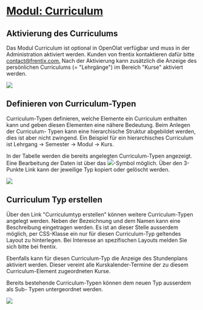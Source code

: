 #  [Modul: Curriculum](Modul%EF%B9%95+Curriculum.html)

## Aktivierung des Curriculums

Das Modul Curriculum ist optional in OpenOlat verfügbar und muss in der
Administration aktiviert werden. Kunden von frentix kontaktieren dafür bitte
[contact@frentix.com.](mailto:contact@frentix.com.) Nach der Aktivierung kann
zusätzlich die Anzeige des persönlichen Curriculums (= "Lehrgänge") im Bereich
"Kurse" aktiviert werden.

  

![](../../download/attachments/590041/Curriciulum_Aktivierung_de.png)

  

## Definieren von Curriculum-Typen

Curriculum-Typen definieren, welche Elemente ein Curriculum enthalten kann und
geben diesen Elementen eine nähere Bedeutung. Beim Anlegen der Curriculum-
Typen kann eine hierarchische Struktur abgebildet werden, dies ist aber nicht
zwingend. Ein Beispiel für ein hierarchisches Curriculum ist Lehrgang →
Semester → Modul → Kurs.

In der Tabelle werden die bereits angelegten Curriculum-Typen angezeigt. Eine
Bearbeitung der Daten ist über das
![](../../download/attachments/108593491/Symbol_Bearbeiten.png)-Symbol
möglich. Über den 3-Punkte Link  kann der jeweilige Typ kopiert oder gelöscht
werden.

![](../../download/attachments/590041/Curriculum_Typen.png)

  

## Curriculum Typ erstellen

Über den Link "Curriculumtyp erstellen" können weitere Curriculum-Typen
angelegt werden. Neben der Bezeichnung und dem Namen kann eine Beschreibung
eingetragen werden. Es ist an dieser Stelle ausserdem möglich, per CSS-Klasse
ein nur für diesen Curriculum-Typ geltendes Layout zu hinterlegen. Bei
Interesse an spezifischen Layouts melden Sie sich bitte bei frentix.

Ebenfalls kann für diesen Curriculum-Typ die Anzeige des Stundenplans
aktiviert werden. Dieser vereint alle Kurskalender-Termine der zu diesem
Curriculum-Element zugeordneten Kurse.

Bereits bestehende Curriculum-Typen können dem neuen Typ ausserdem als Sub-
Typen untergeordnet werden.

![](../../download/attachments/590041/Curriculum_Typen_erstellen.png)

  

